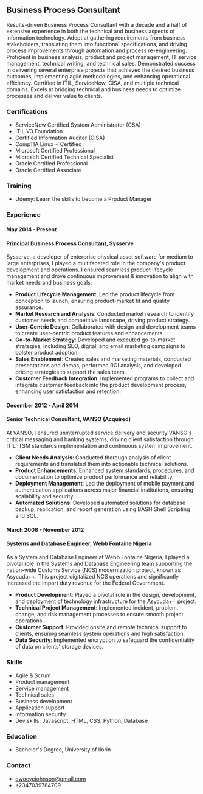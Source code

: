 ## Business Process Consultant
Results-driven Business Process Consultant with a decade and a half of extensive experience in both the technical and business aspects of information technology. Adept at gathering requirements from business stakeholders, translating them into functional specifications, and driving process improvements through automation and process re-engineering. Proficient in business analysis, product and project management, IT service management, technical writing, and technical sales. Demonstrated success in delivering several enterprise projects that achieved the desired business outcomes, implementing agile methodologies, and enhancing operational efficiency. Certified in ITIL, ServiceNow, CISA, and multiple technical domains. Excels at bridging technical and business needs to optimize processes and deliver value to clients.
### Certifications
- ServiceNow Certified System Administrator (CSA)
- ITIL V3 Foundation
- Certified Information Auditor (CISA)
- CompTIA Linux + Certified
- Microsoft Certified Professional
- Microsoft Certified Technical Specialist
- Oracle Certified Professional
- Oracle Certified Associate 

### Training
- Udemy: Learn the skills to become a Product Manager 

### Experience
#### May 2014 - Present
#### Principal Business Process Consultant, Sysserve
Sysserve, a developer of enterprise physical asset software for medium to large enterprises, I played a multifaceted role in the company's product development and operations. I ensured seamless product lifecycle management and drove continuous improvement & innovation to align with market needs and business goals.
- **Product Lifecycle Management**: Led the product lifecycle from conception to launch, ensuring product-market fit and quality assurance.
- **Market Research and Analysis**: Conducted market research to identify customer needs and competitive landscape, driving product strategy.
- **User-Centric Design**: Collaborated with design and development teams to create user-centric product features and enhancements.
- **Go-to-Market Strategy**: Developed and executed go-to-market strategies, including SEO, digital, and email marketing campaigns to bolster product adoption.
- **Sales Enablement**: Created sales and marketing materials, conducted presentations and demos, performed ROI analysis, and developed pricing strategies to support the sales team.
- **Customer Feedback Integration**: Implemented programs to collect and integrate customer feedback into the product development process, enhancing user satisfaction and retention.

#### December 2012 - April 2014
#### Senior Technical Consultant, VANSO (Acquired)
At VANSO, I ensured uninterrupted service delivery and security VANSO's critical messaging and banking systems, driving client satisfaction through ITIL ITSM standards implementation and continuous system improvement.
- **Client Needs Analysis**: Conducted thorough analysis of client requirements and translated them into actionable technical solutions.
- **Product Enhancements**: Enhanced system standards, procedures, and documentation to optimize product performance and reliability.
- **Deployment Management**: Led the deployment of mobile payment and authentication applications across major financial institutions, ensuring scalability and security.
- **Automated Solutions**: Developed automated solutions for database backup, replication, and report generation using BASH Shell Scripting and SQL.

#### March 2008 - November 2012
#### Systems and Database Engineer, Webb Fontaine Nigeria
As a System and Database Engineer at Webb Fontaine Nigeria, I played a pivotal role in the Systems and Database Engineering team supporting the nation-wide Customs Service (NCS) modernization project, known as Asycuda++. This project digitalized NCS operations and significantly increased the import duty revenue for the Federal Government.
- **Product Development**: Played a pivotal role in the design, development, and deployment of technology infrastructure for the Asycuda++ project.
- **Technical Project Management**: Implemented incident, problem, change, and risk management processes to ensure smooth project operations.
- **Customer Support**: Provided onsite and remote technical support to clients, ensuring seamless system operations and high satisfaction.
- **Data Security**: Implemented encryption to safeguard the confidentiality of data on clients' storage devices.

### Skills
- Agile & Scrum 
- Product management
- Service management
- Technical sales
- Business development
- Application support
- Information security
- Dev skills: Javascript, HTML, CSS, Python, Database

### Education
- Bachelor's Degree, University of Ilorin

### Contact
- owoeyejohnson@gmail.com
- +2347039784709

